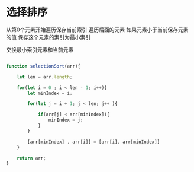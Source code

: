 # 选择排序


从第0个元素开始遍历保存当前索引
遍历后面的元素 如果元素小于当前保存元素的值 保存这个元素的索引为最小索引

交换最小索引元素和当前元素


``` js

function selectionSort(arr){

    let len = arr.length;

    for(let i = 0 ; i < len - 1; i++){
        let minIndex = i;

        for(let j = i + 1; j < len; j++ ){

            if(arr[j] < arr[minIndex]){
                minIndex = j;
            }
        }

        [arr[minIndex] , arr[i]] = [arr[i], arr[minIndex]]
    }

    return arr;
}
```
